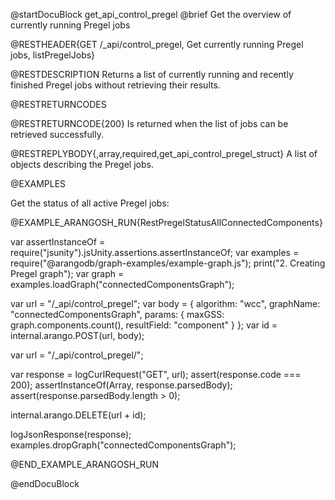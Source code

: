 @startDocuBlock get_api_control_pregel
@brief Get the overview of currently running Pregel jobs

@RESTHEADER{GET /_api/control_pregel, Get currently running Pregel jobs, listPregelJobs}

@RESTDESCRIPTION
Returns a list of currently running and recently finished Pregel jobs without
retrieving their results.

@RESTRETURNCODES

@RESTRETURNCODE{200}
Is returned when the list of jobs can be retrieved successfully.

@RESTREPLYBODY{,array,required,get_api_control_pregel_struct}
A list of objects describing the Pregel jobs.

@EXAMPLES

Get the status of all active Pregel jobs:

@EXAMPLE_ARANGOSH_RUN{RestPregelStatusAllConnectedComponents}

  var assertInstanceOf = require("jsunity").jsUnity.assertions.assertInstanceOf;
  var examples = require("@arangodb/graph-examples/example-graph.js");
  print("2. Creating Pregel graph");
  var graph = examples.loadGraph("connectedComponentsGraph");

  var url = "/_api/control_pregel";
  var body = {
    algorithm: "wcc",
    graphName: "connectedComponentsGraph",
    params: {
      maxGSS: graph.components.count(),
      resultField: "component"
    }
  };
  var id = internal.arango.POST(url, body);

  var url = "/_api/control_pregel/";

  var response = logCurlRequest("GET", url);
  assert(response.code === 200);
  assertInstanceOf(Array, response.parsedBody);
  assert(response.parsedBody.length > 0);

  internal.arango.DELETE(url + id);

  logJsonResponse(response);
  examples.dropGraph("connectedComponentsGraph");

@END_EXAMPLE_ARANGOSH_RUN

@endDocuBlock
